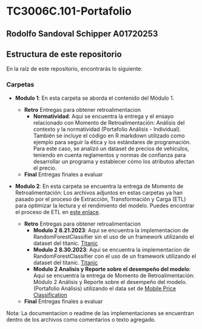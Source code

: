 # TC3006C.101-Portafolio
## Rodolfo Sandoval Schipper A01720253

## Estructura de este repositorio

En la raíz de este repositorio, encontrarás lo siguiente:

### Carpetas

- **Modulo 1**: En esta carpeta se aborda el contenido del Módulo 1.
  - **Retro** Entregas para obtener retroalimentacion
    - **Normatividad**: Aquí se encuentra la entrega y el ensayo relacionado con Momento de Retroalimentación: Análisis del contexto y la normatividad (Portafolio Análisis - Individual). También se incluye el código en R markdown utilizado como ejemplo para seguir la ética y los estándares de programación. Para este caso, se analizó un dataset de precios de vehículos, teniendo en cuenta reglamentos y normas de confianza para desarrollar un programa y establecer cómo los atributos afectan el precio.
  - **Final** Entregas finales a evaluar

- **Modulo 2**: En esta carpeta se encuentra la entrega de Momento de Retroalimentación: Los archivos adjuntos en estas carpetas ya han pasado por el proceso de Extracción, Transformación y Carga (ETL) para optimizar la lectura y el rendimiento del modelo. Puedes encontrar el proceso de ETL en [este enlace](https://github.com/ArturoGarzaTec/TC3006C.101_Equipo.git).
  - **Retro** Entregas para obtener retroalimentacion
    - **Modulo 2 8.21.2023**: Aqui se encuentra la implementacion de RandomForestClassifier sin el uso de un framework utilizando el dataset del titanic. [Titanic](https://www.kaggle.com/competitions/titanic/data)
    - **Modulo 2 8.30.2023**: Aqui se encuentra la implementacion de RandomForestClassifier con el uso de un framework utilizando el dataset del titanic. [Titanic](https://www.kaggle.com/competitions/titanic/data)
    - **Modulo 2 Analisis y Reporte sobre el desempeño del modelo**: Aqui se encuentra la entrega de Momento de Retroalimentación: Módulo 2 Análisis y Reporte sobre el desempeño del modelo. (Portafolio Análisis) utilizando el data set de [Mobile Price Classification](https://www.kaggle.com/datasets/iabhishekofficial/mobile-price-classification?select=train.csv)
  - **Final** Entregas finales a evaluar
    
Nota: La documentacion o readme de las implementaciones se encuentran dentro de los archivos como comentarios o texto agregado. 
